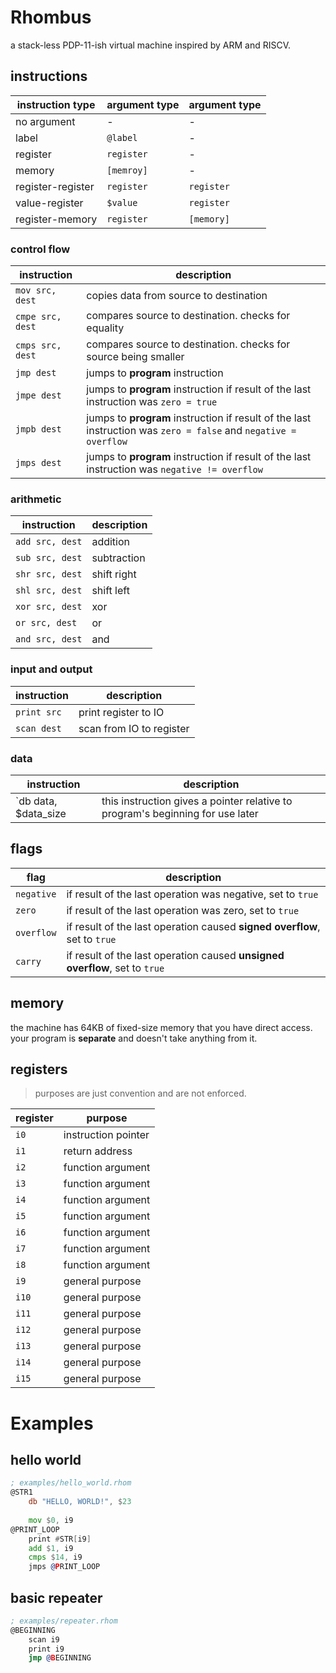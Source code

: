 # Rhombus
a stack-less PDP-11-ish virtual machine inspired by ARM and RISCV. 

## instructions
| instruction type | argument type | argument type |
| ---------------- | ------------- | ------------- |
| no argument | - | - |
| label | `@label` | - |
| register | `register` | - |
| memory | `[memroy]` | - |
| register-register | `register` | `register` |
| value-register | `$value` | `register` |
| register-memory | `register` | `[memory]` |

### control flow
| instruction | description |
| ----------- | ----------- |
| `mov src, dest` | copies data from source to destination |
| `cmpe src, dest` | compares source to destination. checks for equality |
| `cmps src, dest` | compares source to destination. checks for source being smaller |
| `jmp dest` | jumps to **program** instruction |
| `jmpe dest` | jumps to **program** instruction if result of the last instruction was `zero = true` |
| `jmpb dest` | jumps to **program** instruction if result of the last instruction was `zero = false` and `negative = overflow` |
| `jmps dest` | jumps to **program** instruction if result of the last instruction was `negative != overflow` |

### arithmetic
| instruction | description |
| ----------- | ----------- |
| `add src, dest` | addition |
| `sub src, dest` | subtraction |
| `shr src, dest` | shift right |
| `shl src, dest` | shift left |
| `xor src, dest` | xor |
| `or src, dest` | or |
| `and src, dest` | and |

### input and output
| instruction | description |
| ----------- | ----------- |
| `print src` | print register to IO |
| `scan dest` | scan from IO to register |

### data
| instruction | description |
| ----------- | ----------- |
| `db data, $data_size | this instruction gives a pointer relative to program's beginning for use later |

## flags 

| flag | description |
| ---- | ----------- |
| `negative` | if result of the last operation was negative, set to `true` |
| `zero` | if result of the last operation was zero, set to `true` |
| `overflow` | if result of the last operation caused **signed overflow**, set to `true` |
| `carry` | if result of the last operation caused **unsigned overflow**, set to `true` |

## memory

the machine has 64KB of fixed-size memory that you have direct access. your program is **separate** and doesn't take anything from it.

## registers

> purposes are just convention and are not enforced.

| register | purpose |
| -------- | ------- |
| `i0` | instruction pointer |
| `i1` | return address |
| `i2` | function argument |
| `i3` | function argument |
| `i4` | function argument |
| `i5` | function argument |
| `i6` | function argument |
| `i7` | function argument |
| `i8` | function argument |
| `i9` | general purpose |
| `i10` | general purpose |
| `i11` | general purpose |
| `i12` | general purpose |
| `i13` | general purpose |
| `i14` | general purpose |
| `i15` | general purpose |

# Examples

## hello world

```asm
; examples/hello_world.rhom
@STR1
    db "HELLO, WORLD!", $23
    
    mov $0, i9
@PRINT_LOOP
    print #STR[i9]
    add $1, i9
    cmps $14, i9
    jmps @PRINT_LOOP
```
## basic repeater
```asm
; examples/repeater.rhom
@BEGINNING
    scan i9
    print i9
    jmp @BEGINNING
```
